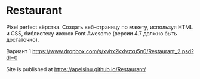 # Restaurant

Pixel perfect вёрстка.
Создать веб-страницу по макету, используя HTML и СSS, библиотеку иконок Font Awesome (версии 4.7 должно быть достаточно).

Вариант 1 https://www.dropbox.com/s/xvhx2kxlvzxu5n0/Restaurant_2.psd?dl=0


Site is published at https://apelsinu.github.io/Restaurant/
